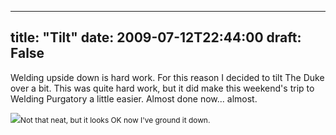 
---
title: "Tilt"
date: 2009-07-12T22:44:00
draft: False
---

Welding upside down is hard work.  For this reason I decided to tilt The Duke over a bit.  This was quite hard work, but it did make this weekend's trip to Welding <span>Purgatory</span> a little easier.  Almost done now... almost.

[<img src="http://danandtheduke.co.uk/uploaded_images/IMG_0816-778246.JPG"/>](http://danandtheduke.co.uk/uploaded_images/IMG_0816-778251.JPG)<span style="font-size:85%;">Not that neat, but it looks OK now I've ground it down.</span>

